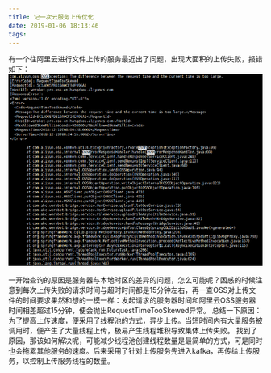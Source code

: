 ```yaml
---
title: 记一次云服务上传优化
date: 2019-01-06 18:13:46
tags:
---
```

有一个往阿里云进行文件上传的服务最近出了问题，出现大面积的上传失败，报错如下：
![Alt text](./记一次云服务上传优化/clipboard.png)

一开始查询的原因是服务器与本地时区的差异的问题，怎么可能呢？困惑的时候注意到每次上传失败的请求时间与超时时间都是15分钟左右，再一查OSS对上传文件的时间要求果然和想的一模一样：发起请求的服务器时间和阿里云OSS服务器时间相差超过15分钟，便会抛出RequestTimeTooSkewed异常。
总结一下原因：为了提高上传速度，便采用了线程池的方式，异步上传。当短时间内有大量服务被调用时，便产生了大量线程上传，极易产生线程堆积导致集体上传失败。
找到了原因，那该如何解决呢，可能减少线程池创建线程数量是最简单的方式，可是同时也会拖累其他服务的速度。后来采用了针对上传服务先进入kafka，再传给上传服务，以控制上传服务线程的数量。
